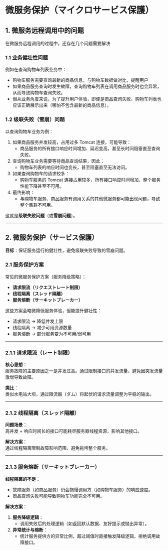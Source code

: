 # 微服务保护（マイクロサービス保護）

## 1. 微服务远程调用中的问题

在微服务远程调用的过程中，还存在几个问题需要解决

### 1.1 业务健壮性问题

例如在查询购物车列表业务中：
- 购物车服务需要查询最新的商品信息，与购物车数据做对比，提醒用户
- 如果商品服务查询时发生故障，查询购物车列表在调用商品服务时也会异常，从而导致购物车查询失败。
- 但从业务角度来说，为了提升用户体验，即便是商品查询失败，购物车列表也应该正确展示出来（哪怕不包含最新的商品信息）。

### 1.2 级联失败（雪崩）问题

以查询购物车业务为例：
1. 如果商品服务并发较高，占用过多 Tomcat 连接，可能导致：
   - 商品服务的所有接口响应时间增加、延迟变高，甚至长时间阻塞直至查询失败。
2. 查询购物车业务需要等待商品查询结果，因此：
   - 购物车列表的响应时间也变长，甚至阻塞直至无法访问。
3. 如果查询购物车的请求较多：
   - 购物车服务的 Tomcat 连接占用较多，所有接口响应时间增加，整个服务性能下降甚至不可用。
4. 最终影响：
   - 与购物车服务、商品服务有调用关系的其他微服务都可能出现问题，导致整个集群不可用。

这就是**级联失败问题**（或**雪崩问题**）。

---

## 2. 微服务保护（サービス保護）

**目标**：保证服务运行的健壮性，避免级联失败导致的雪崩问题。

### 2.1 服务保护方案

常见的微服务保护方案（服务降级策略）：
- **请求限流（リクエストレート制限）**
- **线程隔离（スレッド隔離）**
- **服务熔断（サーキットブレーカー）**

这些方案会略微降低服务体验，但能提升健壮性：
- 请求限流 → 降低并发上限  
- 线程隔离 → 减少可用资源数量  
- 服务熔断 → 部分服务变为不可用/弱可用  

---

### 2.1.1 请求限流（レート制限）

**核心思想**：  
服务故障的主要原因之一是并发过高。通过限制接口的并发流量，避免因突发流量激增导致故障。

**类比**：  
类似水电站大坝，通过限流器（ダム）将起伏的请求流量调整为平稳的输出。

---

### 2.1.2 线程隔离（スレッド隔離）

**问题场景**：  
高并发 + 响应时间长的接口可能耗尽服务器线程资源，影响其他接口。

**解决方案**：  
通过线程隔离限制故障影响范围，避免拖垮整个服务。

---

### 2.1.3 服务熔断（サーキットブレーカー）

**线程隔离的不足**：  
- 故障服务（如商品服务）仍会拖慢调用方（如购物车服务）的响应速度。  
- 商品查询失败可能导致购物车功能完全不可用。  

**解决方案**：  
1. **服务降级逻辑**：  
   - 调用失败后的处理逻辑（如返回默认数据、友好提示或抛出异常）。  
2. **异常统计与熔断**：  
   - 统计服务提供方的异常比例，超过阈值时直接触发降级逻辑，拒绝调用故障接口。  
